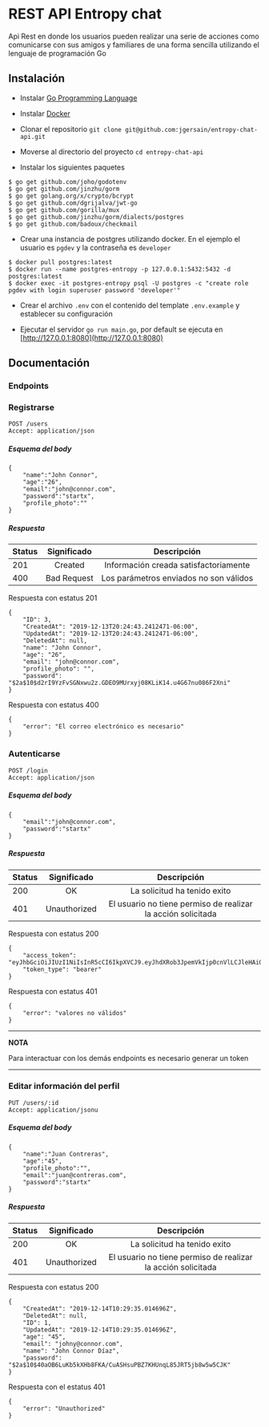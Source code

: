 # REST API Entropy chat

Api Rest en donde los usuarios pueden realizar una serie de acciones como comunicarse con sus amigos y familiares de una forma sencilla utilizando el lenguaje de programación Go

## Instalación

- Instalar [Go Programming Language](https://golang.org/doc/install)

- Instalar [Docker](https://docs.docker.com/install/linux/docker-ce/ubuntu/)

- Clonar el repositorio `git clone git@github.com:jgersain/entropy-chat-api.git`

- Moverse al directorio del proyecto `cd entropy-chat-api`

- Instalar los siguientes paquetes

```
$ go get github.com/joho/godotenv
$ go get github.com/jinzhu/gorm
$ go get golang.org/x/crypto/bcrypt
$ go get github.com/dgrijalva/jwt-go
$ go get github.com/gorilla/mux
$ go get github.com/jinzhu/gorm/dialects/postgres
$ go get github.com/badoux/checkmail
```

- Crear una instancia de postgres utilizando docker. En el ejemplo el usuario es `pgdev` y la contraseña es `developer`

```
$ docker pull postgres:latest
$ docker run --name postgres-entropy -p 127.0.0.1:5432:5432 -d postgres:latest
$ docker exec -it postgres-entropy psql -U postgres -c "create role pgdev with login superuser password 'developer'"
```

- Crear el archivo `.env` con el contenido del template `.env.example` y establecer su configuración 

- Ejecutar el servidor `go run main.go`, por default se ejecuta en [http://127.0.0.1:8080](http://127.0.0.1:8080)

## Documentación

### Endpoints

### Registrarse

```
POST /users
Accept: application/json
```

##### Esquema del body

```
{
	"name":"John Connor",
	"age":"26",
	"email":"john@connor.com",
	"password":"startx",
	"profile_photo":""
}
```

##### Respuesta

| Status        | Significado   | Descripción                            |
| ------------- |:-------------:| :-------------------------------------:|
| 201           | Created       | Información creada satisfactoriamente  |
| 400           | Bad Request   | Los parámetros enviados no son válidos |

Respuesta con estatus 201

```
{
    "ID": 3,
    "CreatedAt": "2019-12-13T20:24:43.2412471-06:00",
    "UpdatedAt": "2019-12-13T20:24:43.2412471-06:00",
    "DeletedAt": null,
    "name": "John Connor",
    "age": "26",
    "email": "john@connor.com",
    "profile_photo": "",
    "password": "$2a$10$d2rI9YzFvSGNxwu2z.GDEO9MUrxyj08KLiK14.u4G67nu086F2Xni"
}
```

Respuesta con estatus 400

```
{
    "error": "El correo electrónico es necesario"
}
```

### Autenticarse

```
POST /login
Accept: application/json
```

##### Esquema del body

```
{
	"email":"john@connor.com",
	"password":"startx"
}
```

##### Respuesta

| Status        | Significado   | Descripción                                                  |
| ------------- |:-------------:| :-----------------------------------------------------------:|
| 200           | OK            | La solicitud ha tenido exito                                 |
| 401           | Unauthorized  | El usuario no tiene permiso de realizar la acción solicitada |

Respuesta con estatus 200

```
{
    "access_token": "eyJhbGciOiJIUzI1NiIsInR5cCI6IkpXVCJ9.eyJhdXRob3JpemVkIjp0cnVlLCJleHAiOjE1NzYzMjE4NDEsInVzZXJfaWQiOjF9.FlY4DR9PVM4Xfcy5In8rcnk2sTLUlpapv3ovWrUReNM",
    "token_type": "bearer"
}
```

Respuesta con estatus 401

```
{
    "error": "valores no válidos"
}
```

---
**NOTA**

Para interactuar con los demás endpoints es necesario generar un token

---

### Editar información del perfil

```
PUT /users/:id
Accept: application/jsonu
```

##### Esquema del body

```
{
    "name":"Juan Contreras",
    "age":"45",
    "profile_photo":"",
	"email":"juan@contreras.com",
	"password":"startx"
}
```

##### Respuesta

| Status        | Significado   | Descripción                                                  |
| ------------- |:-------------:| :-----------------------------------------------------------:|
| 200           | OK            | La solicitud ha tenido exito                                 |
| 401           | Unauthorized  | El usuario no tiene permiso de realizar la acción solicitada |

Respuesta con estatus 200

```
{
    "CreatedAt": "2019-12-14T10:29:35.014696Z",
    "DeletedAt": null,
    "ID": 1,
    "UpdatedAt": "2019-12-14T10:29:35.014696Z",
    "age": "45",
    "email": "johny@connor.com",
    "name": "John Connor Díaz",
    "password": "$2a$10$40aOB6LuKb5kXHb8FKA/CuASHsuPBZ7KHUnqL85JRT5jb8w5w5CJK"
}
```

Respuesta con el estatus 401

```
{
    "error": "Unauthorized"
}
```







